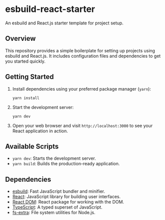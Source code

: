# esbuild-react-starter

An esbuild and React.js starter template for project setup.

## Overview

This repository provides a simple boilerplate for setting up projects using esbuild and React.js. It includes configuration files and dependencies to get you started quickly.

## Getting Started

1. Install dependencies using your preferred package manager (`yarn`):

   ```shell
   yarn install
   ```

2. Start the development server:

   ```shell
   yarn dev
   ```

3. Open your web browser and visit `http://localhost:3000` to see your React application in action.

## Available Scripts

- `yarn dev`: Starts the development server.
- `yarn build`: Builds the production-ready application.

## Dependencies

- [esbuild](https://esbuild.github.io/): Fast JavaScript bundler and minifier.
- [React](https://reactjs.org/): JavaScript library for building user interfaces.
- [React DOM](https://reactjs.org/docs/react-dom.html): React package for working with the DOM.
- [TypeScript](https://www.typescriptlang.org/): A typed superset of JavaScript.
- [fs-extra](https://www.npmjs.com/package/fs-extra): File system utilities for Node.js.

